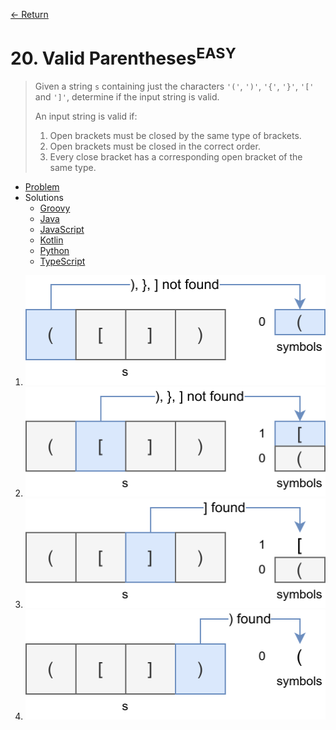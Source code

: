 [&larr; Return](https://hanggrian.github.io/grind-leetcode/)

# 20. Valid Parentheses<sup>EASY</sup>

> Given a string `s` containing just the characters `'('`, `')'`, `'{'`, `'}'`,
  `'['` and `']'`, determine if the input string is valid.
>
> An input string is valid if:
>
> 1.  Open brackets must be closed by the same type of brackets.
> 1.  Open brackets must be closed in the correct order.
> 1.  Every close bracket has a corresponding open bracket of the same type.

- [Problem](https://leetcode.com/problems/valid-parentheses/)
- Solutions
  - [Groovy](https://github.com/hanggrian/grind-leetcode/blob/main/groovy/src/main/groovy/problems1_100/ValidParentheses.groovy)
  - [Java](https://github.com/hanggrian/grind-leetcode/blob/main/java/src/main/java/problems1_100/ValidParentheses.java)
  - [JavaScript](https://github.com/hanggrian/grind-leetcode/blob/main/javascript/src/problems1_100/valid-parentheses.js)
  - [Kotlin](https://github.com/hanggrian/grind-leetcode/blob/main/kotlin/src/main/kotlin/problems1_100/ValidParentheses.kt)
  - [Python](https://github.com/hanggrian/grind-leetcode/blob/main/python/src/problems1_100/valid_parentheses.py)
  - [TypeScript](https://github.com/hanggrian/grind-leetcode/blob/main/typescript/src/problems1_100/valid-parentheses.ts)

1.  ![](https://github.com/hanggrian/grind-leetcode/raw/assets/problems1_100/valid-parentheses1.svg)
1.  ![](https://github.com/hanggrian/grind-leetcode/raw/assets/problems1_100/valid-parentheses2.svg)
1.  ![](https://github.com/hanggrian/grind-leetcode/raw/assets/problems1_100/valid-parentheses3.svg)
1.  ![](https://github.com/hanggrian/grind-leetcode/raw/assets/problems1_100/valid-parentheses4.svg)
